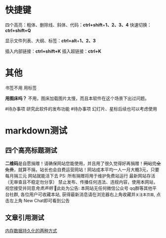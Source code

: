 # 快捷键

四个高亮：粗体、删除线、斜体、代码：**ctrl+shift**+**1、2、3、4**
快速切换：**ctrl+shift+Q**

显示文件列表、大纲、标签：**ctrl+alt**+**1、2、3**

插入内部链接：**ctrl+shift+K**
插入超链接：**ctrl+K**
# 其他

书签不用 用标签

**用图床吗？** 不用，图床加载图片太慢，而且本软件在这个场景下出过问题。

#待办事项 研究此软件的发布功能
#待办事项 幻灯片、星标后续也可以考虑使用

# markdown测试

## 四个高亮标题测试

**二维码**是自愿捐赠！请确保网站您能使用，并且用了很久觉得好再捐赠！~~网站完全免费~~，就算不捐，站长也会自费运营网站！网站成本平均一人一月大概3元，只要每月捐三元 网站就能活下去
PS: 所有捐赠将用于维护免费站运行
最新网站存活（无审查且不稳定勿分享）
禁止发布、传播任何违法、违规内容，使用本网站，视您接受并同意*免责声明*
📢此处为公告: 本网站无任何微信公众号 qq群等其他平台社群, 各位用户可收藏本站, 获得最新消息请在浏览器右上角收藏并`关注本页面`, 点击左上角 New Chat即可看到公告

## 文章引用测试

[内存数据持久化的两种方式](内存数据持久化的两种方式.md)